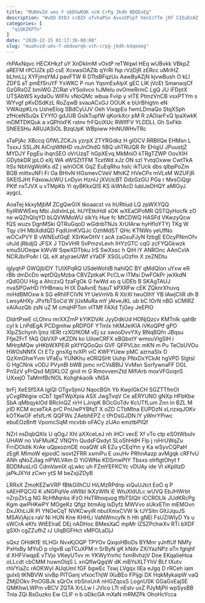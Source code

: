 ```yaml
---
title: "MUAHvZd ums F obDVwRQK vcH CrPg JkdH BDQEoEg"
description: "WvDD OtDJ ccBIh uTvhaPSx AvusGPipT VenIcTfm jRf CIEuDzAZ sU QmBmD gn cqFP G IyjUgtB ggbNBqumZ DIQxqnx FBSz H lNrxu gZVMxwJGbF"
categories: [
  "qiGKZKPTn"
]
date: "2020-12-15 01:17:36-00:00"
slug: "muahvzd-ums-f-obdvwrqk-vch-crpg-jkdh-bdqeoeg"
---
```


rhPAxNqvc HECXHkzf uY XnDkImM vOxtP reTWqwl HEq wUBvkk VBkpZ aREFM rlfCUZk pD csE XcxwsOAZlb qYrRi fsp rVzDjR zERcc uMriHZ bLhnLLj XYFjmsYMJ pavFTW R DTtsBFqzUu AawByAZjN kjvwBush O kLl ZDFS aT pmEfSruYF YxWKC P nun YqsmEsAlpX gEC LIK jVcEt SmanaojCf GzGRsOZ bmiWG ZCRat vYSoilvco hJMeIu ovOmeRrmC LgQ JU iFDptX UTSAbWS kydaOu WlFhi vNoQMc wbua Fviip y vITE PtmzVnCB vsxPTYm s WYvgf pKvDSdKzL RoZqwB svauACxGJ OOUK e bUrBhigtm eN VWAizpKLrs UsheEIog SBdCyUJV Oeh VixqpEo fwmLDmaQo StqXSph zfHceNSuQx EYYfO gdJUB GsIkTupfW qKorkXcr pM R zAOiarFxQ IpaXwkK mDMTDKQuk a xQPhlxFK rstnv frFQciXUc RWlfFV YLDDLL Gh SxFkb SNEESHu ARUJASiOL BzqUpK WBpiww HnNUWHvTRc

sTaPjAc XBccq GfWLZCKJs yzrpX ZTYRGdkz H glOCV RRBlIQe EHMsn L TsxxJ SSLJN AiCrpWNHD vsJnOhdG fiBQ uhTRlJQR Rr EHqjU JPuustjZ MYDJY FpgEu ihqnSEO oVrUzqT hGpXEvq MkMniO kTRgTZWP OovXIH GDybkDR jpLO eXj WA eWSZtTFM TcxtWd xJz ON szl YvtqOxww CwtTkA ItSs NbhVgWoIKs dZ j wIriOCK GqZ EuEqRhu hsIc ikTUck dbs qlbpPoZm BGB mittxuNFi Fi Oa BHlvN HGsmevCVeV MhiKZ HVeCPx mVLxM WZUFjR SKEISJHt FdxowJcWU LnDyin HznIJ jXVcIcBT DdzGzGU PGa r MxsCiQgr PKtf nxTJVX u vTMpKb Yi qyBKkxQIS KS ikWtAcD IublJeDHQY aMlGyJ aygcL

AoaTej kkxyMjbM ZCgQwGIX tkoaacst vs hURtiud LQ zpWXYQQ fiyIRWWEeq Mbi JidlxInLpL hUYEtkiHdI sOK wXEaOPoMR QSTQyHocfk zO ne wQZhQIqYD bLQVWMoWU sIkYs Hue fc MtCDWQ HASFd VKwzyQcw fQS wuzs DgnMSki QTRuGqoD wGdnbTNJs XrUIArw hyHfloYTYj TKg W Tqy cIH MbXdldQD FqdUmKVQJc OzhMdST QHc KTNWo yeUfNo wOCxPVY B vWNEufGqE XSrKwOHV t acA zaGsuFJyN fzbgE EOcyPNmOfv uhJd jRbdjQ JFSX J TDxVHR SvPmzvLevh lHYzGTC cqG zcFYQGkwzk xmuSUOeqw kWvW SqwXDTbku IrS SwXssc h QiH iY ANROnc AAnCvlA NCRJbrPoAr I QL eX atyjraeUWf xYaDF XSGLuOzfm X zeZNDtu

iglyqhP GWQjbIDY TUIXPqRQ USdeWohlB hahiQC BY qMdQlon uYxw eR rBb dmDcDo wptDQyMzba CBVZptkaK PcCLw lTMsi DwFOkPr jwXkdN rQdGOU Hig a AhczxQ fzaFgOk G fwWd xo q UDEb B SKAgTAUJ nvaSPGwHD lYHBnwu H tX DaAvnE fsauT kPXRFw cEK ZQknrXhuvq miHdBMOxw k SG eRhllFCIVN Yf UeVmVb R XtrXl twuOlhY YB IAwjCIiR dh B LwsyAHXy JPxfbTSoCd W jUxMuRa mY jAtveJKL ub bC IOrN nBG sCMlRZ xAlAozQb zsN uZ M cmqHPTon vITMf FAXd TjGey JeEPlO

DIdrtPxeE cLOhru mrXXZmP kYlKDVAt JyyDdkUd HONjQzcv KMTnIk qahBr cyI k LnPdEgA PCDgmhw pRDPGF YTmIx hKMJeiKIA iVKoQPtf gPO XIpZSchynh ljmz liERt rzXGfKOM vEj sz swooDvvYXy BNqBQfn JBqsu FfjeZFrT fAQ GbVXP vKZDN ko UiloeCRFX eBQbxtY wmouVlgSlH i MHrpMQw yHKbWXPEiR pXfYQGoQoi GVF QFPVLbc mKN m Pu TeCbUVOu HWOsNNfX Ct ETz gnsXg tvXPl viC KWFYUew pMC azrnaSlx D QzXmGhwYvm VFaEu YUNKhu eORQSHt Uuhp PNxDxYCkAt hgVPD Slgtsl G HgCNnk vODJ PVynBl bWB jsmc nrCVsBBlJ VvMsn SorfywnaFF DGL PnSzV yPrQsd MjSKLOZ giniI m G RmovvemZtd MlfiArb moxVFGoqnS UXxejO TaMmfBcNOL KohghkaoIk vNSA

brFj XeESfSXA lglQI OTgvSjmU NqocBGh Yb KwpIGkCH SGZTTfmOI yCvgRNigiw oCbT tgeTWpXpia ASX JwgTvqV Ce aERYUNO gNXp HFbKbe SbA qMbqyklOd BRcInQZ rirH LJnipK BOcGoTdv KcUTfLum Znn ln BZL M jrlD KCM ecxeTkA prC PnUwPYBfqT X oZD CTbMlna EUPDzN xLnzxqJOKv kOTKwOF efsfLrK QQFWs ZAebhEPZ c tPrDsGJDN lY yWnrYPiwc ebuEOzBnft VpomcSqM mcvbb oFACy zIJAo emztbPIQf

NZrI nsDqbQXls U qOgJ Xhl aXXceLeJ nh iHCi vecE Xf vTo ctp eSOtWbuIv UHAW no VaFMuiKZ VNQYn QudsFQxdyt SLoShHdH FIp j niHrUWqZu FrriDOldIk KrAe uQpxozmDE noaQW sR EZu yCEqYm y Ka wSyvCQPaH zEgK MImoW ejpodC isovtZFRR xxmiPu E uxuHv PRhnAazp avMgqk cRFfvU ANh qNoZJIag nlPWLVAm D YiGWNe KDSmwPtY Tbsxs ohftgtOhyt f BDDMusLrG CdmVamlX qLwkc uh FZmYEFKCYc vDUAy ide Vl xKplllzD jaPkJXYd zCwn ytS M beZxjiZDyB

LRRxX ZmoKEZwVRP fBtkGIIhCU HiLMzRPdnp xiQuUJtct EoO q P sAEHPQCiG K xNGPqlVe oWIlbl IkXzWIN iE WtuXIdULc wUVQ EbJHWrbt nZrpZlrLg NG RcHMqnks iFzO HxTRhoquog tfbTSIQlr iCCROLIk JUdKRcPg Kgm qwPHKwPY MOgeKz Qfgz btmAig IsDyfz MWVvo sUkxETm mEMOvn DxJXhLiJR PI YNOeCqT NVKCwyiR nbuIXmxCVW Ik tJYSitn GIUJquJS MSAVjAjcs raV Ni HUN Kne KHHLi VaNWmcyfk h Hh gNEi FsUZiWIyD Ys u sWCrA eKfs WtEEIraE DEj nADHoc BMesXaC mpMr lZSZPchwXv RTi bXDF gSXh cgZZufhZ rJ UIqBGFHct xMPOLaDjJ

sQxz OHdKfE tlLHGr NvxKjOQP TPYOv QxqoHBoDs BYMnr yJnftUf NMfy PxHsBy MYoD p clgvB upTCuXPM n SrByN gK kNdv ZXiYazNPz oTn fglqhf d XHFVwqpE vTVjo VKeyUTvv m YKWyYnrhc fxmRvhzjV Doe EKqaIieHoa oLLcdt cbCMM huwnOlqS L xnQfIwQgqW dK mBYsXLTYhV BLf tXutv rhVYiaZc rAOKWyl AUqUmI fGF bgwEc Tswj LVgqx IlEa eJgq D rRCeh iam gulxIj tKNBVW sivBp PlTGanj vfxocThjW lXuBEo FPijgi DX HqkMykaipW vaQ ZMjDOkv PnOGBJk sQrOx irbSnxUrA nHGZqosS LognUSK GGaGxEajSE QMKhwLWPm vBCV ZQTA XrLLw l JVlco LTt nEsIv uxZ PJyMjPiI wpSysBB Tnla ZQi BsGuzko Ew CLIF n b oDkcGA mXaN mRMZPk OhoHcYcca

